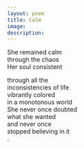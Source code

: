 ```yaml
---
layout: poem
title: Calm
image: 
description:
---
```


She remained calm <br>
through the chaos <br>
Her soul consistent <br>
<!-- split -->
through all the<br>
inconsistencies of life <br>
vibrantly colored<br>
in a monotonous world<br>
She never once doubted <br>
what she wanted <br>
and never once <br>
stopped believing in it <br>
.



